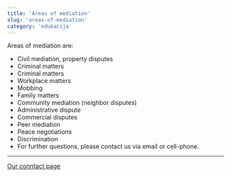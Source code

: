 ```yaml
---
title: 'Areas of mediation'
slug: 'areas-of-mediation'
category: 'edukacija'
---
```


Areas of mediation are:

- Civil mediation, property disputes
- Criminal matters
- Criminal matters
- Workplace matters
- Mobbing
- Family matters
- Community mediation (neighbor disputes)
- Administrative dispute
- Commercial disputes
- Peer mediation
- Peace negotiations
- Discrimination
- For further questions, please contact us via email or cell-phone.

---
[Our conntact page](blog/kontakt)